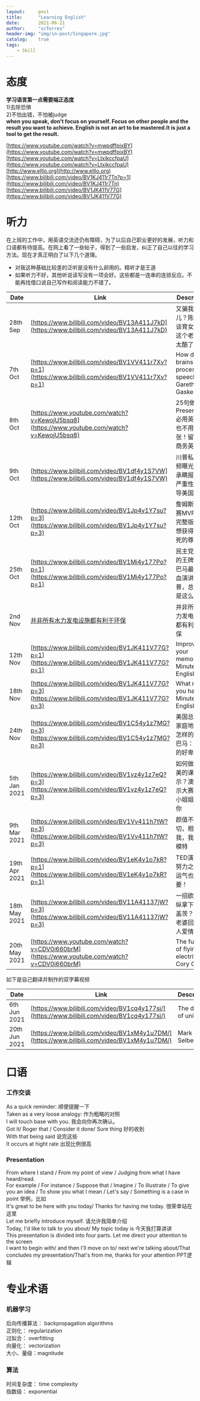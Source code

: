 ```yaml
---
layout:     post
title:      "Learning English"
date:       2021-06-21
author:     "xcTorres"
header-img: "img/in-post/Singapore.jpg"
catalog:    true
tags:
    - Skill
---
```

# 态度
**学习语言第一点需要端正态度**  
1)去除恐惧  
2)不怕出错，不怕被judge  
**when you speak, don’t focus on yourself. Focus on other people and the result you want to achieve. 
English is not an art to be mastered.It is just a tool to get the result.** 

[https://www.youtube.com/watch?v=mwpdffpixBY](https://www.youtube.com/watch?v=mwpdffpixBY)  
[https://www.youtube.com/watch?v=LtxikccfpaU](https://www.youtube.com/watch?v=LtxikccfpaU)  
[http://www.elllo.org](http://www.elllo.org)  
[https://www.bilibili.com/video/BV1KJ411r7Tn?p=1](https://www.bilibili.com/video/BV1KJ411r7Tn)  
[https://www.bilibili.com/video/BV1JK411V77G](https://www.bilibili.com/video/BV1JK411V77G)

# 听力
在上班的工作中，用英语交流还仍有障碍，为了以后自己职业更好的发展，听力和口语都有待提高。在网上看了一些帖子，得到了一些启发，纠正了自己以往的学习方法。现在才真正明白了以下几个道理。  
- 对我这种基础比较差的泛听是没有什么卵用的。精听才是王道  
- 如果听力不好，其他听说读写没有一项会好。这些都是一连串的连锁反应。不能再找借口说自己写作和阅读能力不错了。  


| Date   |  Link  |  Description    |
| ----   |  ----  |      ----       |
| 28th Sep |[https://www.bilibili.com/video/BV13A411J7kD](https://www.bilibili.com/video/BV13A411J7kD)|  又骗我生女儿？陈冠希谈育女经；这个老爸也太酷了吧？  |
| 7th Oct |[https://www.bilibili.com/video/BV1VV411r7Xv?p=1](https://www.bilibili.com/video/BV1VV411r7Xv?p=1)|  How do our brains process speech - Gareth Gaskell |
| 8th Oct |[https://www.youtube.com/watch?v=KewojU5bsq8](https://www.youtube.com/watch?v=KewojU5bsq8)|  25句做Presentation必用英文 再也不用紧张！留学、商务英语 |
| 9th Oct |[https://www.bilibili.com/video/BV1df4y1S7VW](https://www.bilibili.com/video/BV1df4y1S7VW)|  川普私密音频曝光！亲承瞒报疫情严重性，误导美国民众 |
| 12th Oct |[https://www.bilibili.com/video/BV1Jp4y1Y7su?p=3](https://www.bilibili.com/video/BV1Jp4y1Y7su?p=3)|  詹姆斯总决赛MVP发言完整版：我想获得那该死的尊重 |
| 25th Oct |[https://www.bilibili.com/video/BV1Mi4y177Po?p=1](https://www.bilibili.com/video/BV1Mi4y177Po?p=1)|  民主党最后的王牌？奥巴马最新热血演讲：川普，总统不是这么当的 |
| 2nd Nov |[并非所有水力发电设施都有利于环保](https://dict.eudic.net/webting/desktopplay?id=3c018d6d-1b12-11eb-8659-00505686c5e6&token=QYN+eyJ0b2tlbiI6IiIsInVzZXJpZCI6IiIsInVybHNpZ24iOiJ1RFdGQys0R0pCMEVxWXRtcm0wVFZPb1lSOEU9IiwidCI6IkFCSU1UWXlOREV3TmpNeU9RPT0ifQ%3D%3D)|  并非所有水力发电设施都有利于环保 |
| 12th Nov |[https://www.bilibili.com/video/BV1JK411V77G?p=1](https://www.bilibili.com/video/BV1JK411V77G?p=1)|  Improving your memory - 6 Minute English |
| 18th Nov |[https://www.bilibili.com/video/BV1JK411V77G?p=3](https://www.bilibili.com/video/BV1JK411V77G?p=3)|  What makes you happy 6 Minute English |
| 24th Nov |[https://www.bilibili.com/video/BV1C54y1z7MG?p=3](https://www.bilibili.com/video/BV1C54y1z7MG?p=3)|  美国总统的家庭地位是怎样的？奥巴马：我真的好卑微 |  
| 5th Jan 2021|[https://www.bilibili.com/video/BV1vz4y1z7eQ?p=3](https://www.bilibili.com/video/BV1vz4y1z7eQ?p=3)|  如何做出完美的课堂展示？澳洲展示大赛冠军小姐姐教给你 |   
| 9th Mar 2021 |[https://www.bilibili.com/video/BV1Vv411h7tW?p=3](https://www.bilibili.com/video/BV1Vv411h7tW?p=3)|颜值不是一切，相信我，我是个模特|
| 19th Apr 2021 |[https://www.bilibili.com/video/BV1eK4y1o7kR?p=1](https://www.bilibili.com/video/BV1eK4y1o7kR?p=1)|TED演讲：努力之外，运气也很重要！|
| 18th May 2021 |[https://www.bilibili.com/video/BV11A41137jW?p=3](https://www.bilibili.com/video/BV11A41137jW?p=3)|一招欲擒故纵拿下比尔·盖茨？盖茨老婆回忆二人爱情故事|
| 20th May 2021 |[https://www.youtube.com/watch?v=CDV0i660brM](https://www.youtube.com/watch?v=CDV0i660brM)|The future of flying is electrifying Cory Combs|  


如下是自己翻译并制作的双字幕视频  

| Date   |  Link  |  Description    |  
| ----   |  ----  |      ----       |  
| 6th Jun 2021 |[https://www.bilibili.com/video/BV1cq4y177sj/](https://www.bilibili.com/video/BV1cq4y177sj/)|The death of universe|  
| 20th Jun 2021 |[https://www.bilibili.com/video/BV1xM4y1u7DM/](https://www.bilibili.com/video/BV1xM4y1u7DM/)|Mark Selbey|

# 口语  

### 工作交谈
As a quick reminder: 顺便提醒一下  
Taken as a very loose analogy: 作为粗略的对照  
I will touch base with you. 我会向你再次确认。  
Got it/ Roger that / Consider it done/ Sure thing 好的收到  
With that being said 说完这些  
It occurs at hight rate  出现比例很高

### Presentation
From where I stand / From my point of view / Judging from what I have heard/read.  
For example / For instance / Suppose that / Imagine / To illustrate / To give you an idea / To show you what I mean / Let's say / Something is a case in point   举例，比如  
It's great to be here with you today/ Thanks for having me today. 很荣幸站在这里  
Let me briefly introduce myself. 请允许我简单介绍  
Today, I'd like to talk to you about/ My topic today is 今天我打算讲讲  
This presentation is divided into four parts. Let me direct your attention to the screen  
I want to begin with/ and then I'll move on to/ next we're talking about/That concludes my presentation/That's from me, thanks for your attention  PPT逻辑




# 专业术语
### 机器学习  
后向传播算法： backpropagation algorithms  
正则化：  regularization  
过拟合：  overfitting  
向量化：  vectorization  
大小、量级：magnitude 

### 算法
时间复杂度： time complexity  
指数级： exponential
